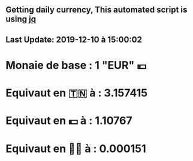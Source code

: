 ## Getting daily currency, This automated script is using [jq](https://stedolan.github.io/jq/)
## Last Update:  2019-12-10 à 15:00:02
 # Monaie de base : 1 "EUR" 💶 
 # Equivaut en 🇹🇳 à :  3.157415 
 # Equivaut en 💵 à : 1.10767
 # Equivaut en 🐱‍💻 à :  0.000151
